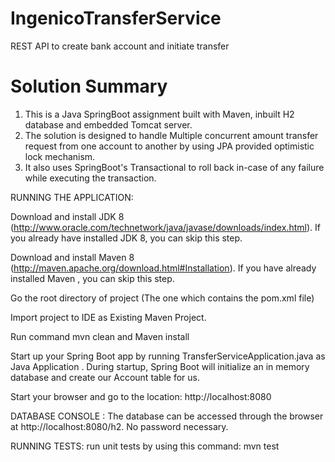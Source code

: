 # IngenicoTransferService
REST API to create bank account and initiate transfer 

# Solution Summary
1. This is a Java SpringBoot assignment built with Maven, inbuilt H2 database and embedded Tomcat server.
2. The solution is designed to handle Multiple concurrent amount transfer request from one account to another by using JPA provided optimistic lock mechanism. 
3. It also uses SpringBoot's Transactional to roll back in-case of any failure while executing the transaction.

RUNNING THE APPLICATION:

Download and install JDK 8 (http://www.oracle.com/technetwork/java/javase/downloads/index.html). If you already have installed JDK 8, you can skip this step.

Download and install Maven 8 (http://maven.apache.org/download.html#Installation). If you have already installed Maven , you can skip this step.

Go the root directory of project (The one which contains the pom.xml file)

Import project to IDE as Existing Maven Project.

Run command mvn clean and Maven install

Start up your Spring Boot app by running TransferServiceApplication.java as Java Application . During startup, Spring Boot will initialize an in memory database and create our Account table for us.

Start your browser and go to the location: http://localhost:8080

DATABASE CONSOLE : The database can be accessed through the browser at http://localhost:8080/h2. No password necessary.

RUNNING TESTS:
 run unit tests by using this command: mvn test
